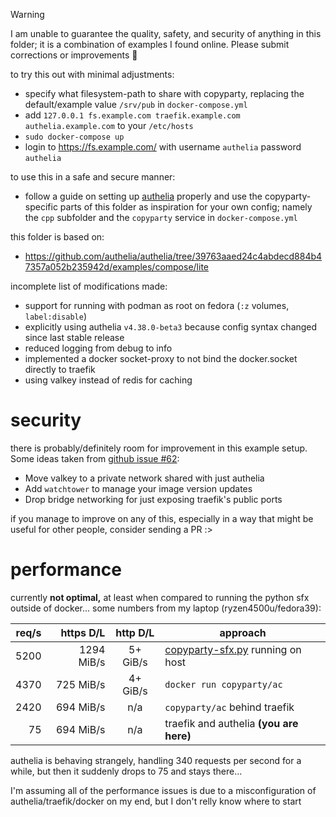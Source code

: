 > [!WARNING]  
> I am unable to guarantee the quality, safety, and security of anything in this folder; it is a combination of examples I found online. Please submit corrections or improvements 🙏

to try this out with minimal adjustments:
* specify what filesystem-path to share with copyparty, replacing the default/example value `/srv/pub` in `docker-compose.yml`
* add `127.0.0.1 fs.example.com traefik.example.com authelia.example.com` to your `/etc/hosts`
* `sudo docker-compose up`
* login to https://fs.example.com/ with username `authelia` password `authelia`

to use this in a safe and secure manner:
* follow a guide on setting up [authelia](https://www.authelia.com/integration/proxies/traefik/#docker-compose) properly and use the copyparty-specific parts of this folder as inspiration for your own config; namely the `cpp` subfolder and the `copyparty` service in `docker-compose.yml`

this folder is based on:
* https://github.com/authelia/authelia/tree/39763aaed24c4abdecd884b47357a052b235942d/examples/compose/lite

incomplete list of modifications made:
* support for running with podman as root on fedora (`:z` volumes, `label:disable`)
* explicitly using authelia `v4.38.0-beta3` because config syntax changed since last stable release
* reduced logging from debug to info
* implemented a docker socket-proxy to not bind the docker.socket directly to traefik
* using valkey instead of redis for caching


# security

there is probably/definitely room for improvement in this example setup. Some ideas taken from [github issue #62](https://github.com/9001/copyparty/issues/62):

* Move valkey to a private network shared with just authelia
* Add `watchtower` to manage your image version updates
* Drop bridge networking for just exposing traefik's public ports

if you manage to improve on any of this, especially in a way that might be useful for other people, consider sending a PR :>


# performance

currently **not optimal,** at least when compared to running the python sfx outside of docker... some numbers from my laptop (ryzen4500u/fedora39):

| req/s |  https D/L | http D/L | approach |
| -----:| ----------:|:--------:| -------- |
|  5200 | 1294 MiB/s | 5+ GiB/s | [copyparty-sfx.py](https://github.com/9001/copyparty/releases/latest/download/copyparty-sfx.py) running on host |
|  4370 |  725 MiB/s | 4+ GiB/s | `docker run copyparty/ac` |
|  2420 |  694 MiB/s | n/a      | `copyparty/ac` behind traefik |
|    75 |  694 MiB/s | n/a      | traefik and authelia **(you are here)** |

authelia is behaving strangely, handling 340 requests per second for a while, but then it suddenly drops to 75 and stays there...

I'm assuming all of the performance issues is due to a misconfiguration of authelia/traefik/docker on my end, but I don't relly know where to start
